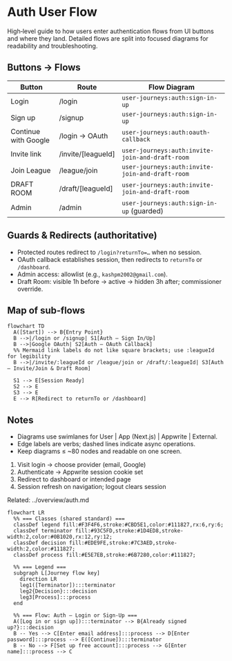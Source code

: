 # Auth User Flow

High‑level guide to how users enter authentication flows from UI buttons and where they land. Detailed flows are split into focused diagrams for readability and troubleshooting.

## Buttons → Flows

| Button               | Route              | Flow Diagram                                    |
| -------------------- | ------------------ | ----------------------------------------------- |
| Login                | /login             | `user-journeys:auth:sign-in-up`                 |
| Sign up              | /signup            | `user-journeys:auth:sign-in-up`                 |
| Continue with Google | /login → OAuth     | `user-journeys:auth:oauth-callback`             |
| Invite link          | /invite/[leagueId] | `user-journeys:auth:invite-join-and-draft-room` |
| Join League          | /league/join       | `user-journeys:auth:invite-join-and-draft-room` |
| DRAFT ROOM           | /draft/[leagueId]  | `user-journeys:auth:invite-join-and-draft-room` |
| Admin                | /admin             | `user-journeys:auth:sign-in-up` (guarded)       |

## Guards & Redirects (authoritative)

- Protected routes redirect to `/login?returnTo=…` when no session.
- OAuth callback establishes session, then redirects to `returnTo` or `/dashboard`.
- Admin access: allowlist (e.g., `kashpm2002@gmail.com`).
- Draft Room: visible 1h before → active → hidden 3h after; commissioner override.

## Map of sub‑flows

```mermaid
flowchart TD
  A([Start]) --> B{Entry Point}
  B -->|/login or /signup| S1[Auth — Sign In/Up]
  B -->|Google OAuth| S2[Auth — OAuth Callback]
  %% Mermaid link labels do not like square brackets; use :leagueId for legibility
  B -->|/invite/:leagueId or /league/join or /draft/:leagueId| S3[Auth — Invite/Join & Draft Room]

  S1 --> E[Session Ready]
  S2 --> E
  S3 --> E
  E --> R[Redirect to returnTo or /dashboard]
```

## Notes

- Diagrams use swimlanes for User | App (Next.js) | Appwrite | External.
- Edge labels are verbs; dashed lines indicate async operations.
- Keep diagrams ≤ ~80 nodes and readable on one screen.

1. Visit login → choose provider (email, Google)
2. Authenticate → Appwrite session cookie set
3. Redirect to dashboard or intended page
4. Session refresh on navigation; logout clears session

Related: ../overview/auth.md

```mermaid
flowchart LR
  %% === Classes (shared standard) ===
  classDef legend fill:#F3F4F6,stroke:#CBD5E1,color:#111827,rx:6,ry:6;
  classDef terminator fill:#93C5FD,stroke:#1D4ED8,stroke-width:2,color:#0B1020,rx:12,ry:12;
  classDef decision fill:#EDE9FE,stroke:#7C3AED,stroke-width:2,color:#111827;
  classDef process fill:#E5E7EB,stroke:#6B7280,color:#111827;

  %% === Legend ===
  subgraph L[Journey flow key]
    direction LR
    leg1([Terminator]):::terminator
    leg2{Decision}:::decision
    leg3[Process]:::process
  end

  %% === Flow: Auth — Login or Sign‑Up ===
  A([Log in or sign up]):::terminator --> B{Already signed up?}:::decision
  B -- Yes --> C[Enter email address]:::process --> D[Enter password]:::process --> E([Continue]):::terminator
  B -- No --> F[Set up free account]:::process --> G[Enter name]:::process --> C
```
